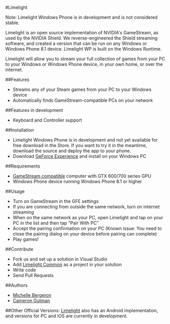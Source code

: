 #Limelight

Note: Limelight Windows Phone is in development and is not considered stable. 

Limelight is an open source implementation of NVIDIA's GameStream, as used by the NVIDIA Shield.
We reverse-engineered the Shield streaming software, and created a version that can be run on any Windows or Windows Phone 8.1 device. Limelight WP is built on the Windows Runtime. 

Limelight will allow you to stream your full collection of games from your PC to your Windows or Windows Phone device,
in your own home, or over the internet.

##Features

* Streams any of your Steam games from your PC to your Windows device
* Automatically finds GameStream-compatible PCs on your network

##Features in development
* Keyboard and Controller support

##Installation

* Limelight Windows Phone is in development and not yet available for free download in the Store. If you want to try it in the meantime, download the source and deploy the app to your phone. 
* Download [GeForce Experience](http://www.geforce.com/geforce-experience) and install on your Windows PC

##Requirements

* [GameStream compatible](http://shield.nvidia.com/play-pc-games/) computer with GTX 600/700 series GPU
* Windows Phone device running Windows Phone 8.1 or higher

##Usage

* Turn on GameStream in the GFE settings
* If you are connecting from outside the same network, turn on internet
  streaming
* When on the same network as your PC, open Limelight and tap on your PC in the list and then tap "Pair With PC"
* Accept the pairing confirmation on your PC (Known issue: You need to close the pairing dialog on your device before pairing can complete)
* Play games!

##Contribute 
- Fork us and set up a solution in Visual Studio
- Add [Limelight Common](https://github.com/limelight-stream/limelight-common-c) as a project in your solution
- Write code
- Send Pull Requests

##Authors

* [Michelle Bergeron](https://github.com/mrb113)
* [Cameron Gutman](https://github.com/cgutman)

##Other Official Versions:
[Limelight](https://github.com/limelight-stream) also has an Android
implementation, and versions for PC and iOS are currently in development.
